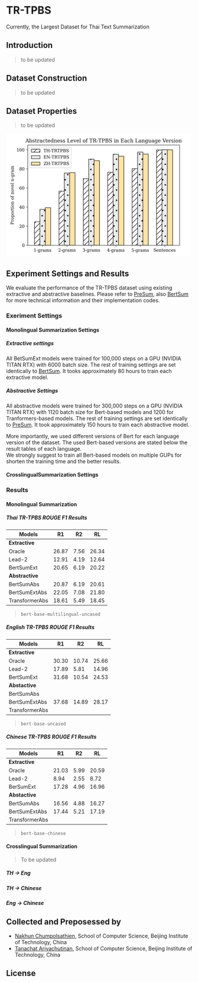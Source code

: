 # TR-TPBS
Currently, the Largest Dataset for Thai Text Summarization

## Introduction
> to be updated
## Dataset Construction
> to be updated
## Dataset Properties 
> to be updated


<img src="abs_level.png" width="500" /><img>
## Experiment Settings and Results
We evaluate the performance of the TR-TPBS dataset using existing extractive and abstractive baselines. 
Please refer to [PreSum](https://arxiv.org/pdf/1908.08345.pdf), also [BertSum](https://arxiv.org/pdf/1903.10318.pdf) for more technical information and their implementation codes. 
### Exeriment Settings
#### Monolingual Summarization Settings
##### Extractive settings
All BetSumExt models were trained for 100,000 steps on a GPU (NVIDIA TITAN RTX) with 6000 batch size. The rest of training settings are set identically to [BertSum](https://github.com/nlpyang/BertSum#model-training). It tooks approximately 80 hours to train each extractive model.
##### Abstractive Settings
All abstractive models were trained for 300,000 steps on a GPU (NVIDIA TITAN RTX) with 1120 batch size for Bert-based models and 1200 for Tranformers-based models. The rest of training settings are set identically to [PreSum](https://github.com/nlpyang/PreSumm#bertabs). It took approximately 150 hours to train each abstractive model.

More importantly, we used different versions of Bert for each language version of the dataset. The used Bert-based versions are stated below the result tables of each language.<br />
We strongly suggest to train all Bert-based models on multiple GUPs for shorten the training time and the better results. 

#### CrosslingualSummarization Settings

### Results
#### Monolingual Summarization
##### Thai TR-TPBS ROUGE F1 Results
| Models | R1 | R2 | RL |
|--- | --- | --- | --- |
|**Extractive**| | | |
|Oracle | 26.87 | 7.56 | 26.34 | 
|Lead-2 | 12.91	|4.19|	12.64|
|BertSumExt| 20.65| 6.19 |	20.22 |
| **Abstractive**| | | |
|BertSumAbs|	20.87|	6.19|20.61|
|BertSumExtAbs|	22.05|7.08|21.80|
|TransformerAbs|	18.61	|5.49	|18.45|
> `bert-base-multilingual-uncased`

##### English TR-TPBS ROUGE F1 Results

| Models | R1 | R2 | RL |
|--- | --- | --- | --- |
|**Extractive**| | | |
| Oracle | 	30.30| 	10.74	| 25.66| 
| Lead-2	| 17.89| 	5.81| 	14.96| 
|BertSumExt| 31.68|	10.54	|24.53|
|**Abstactive**| | | |
|BertSumAbs|  |	|	 |
|BertSumExtAbs|	37.68 |	14.89|	28.17 |
|TransformerAbs|	
> `bert-base-uncased`
##### Chinese TR-TPBS ROUGE F1 Results
| Models | R1 | R2 | RL |
|--- | --- | --- | --- |
|**Extractive**| | | |
|Oracle |  21.03	| 5.99	| 20.59| 
|Lead-2 | 8.94	| 2.55	| 8.72| 
|BerSumExt| 17.28	| 4.96	| 16.96| 
|**Abstactive**| | | |
|BertSumAbs| 16.56	| 4.88 |	16.27  |
|BertSumExtAbs|17.44 |	5.21	 | 17.19 |
|TransformerAbs|	|	|	 |
> `bert-base-chinese`
#### Crosslingual Summarization
> To be updated

##### TH -> Eng
##### TH -> Chinese
##### Eng -> Chinese

## Collected and Preposessed by 
- [Nakhun Chumpolsathien](https://github.com/nakhunchumpolsathien), School of Computer Science, Beijing Institute of Technology, China
- [Tanachat Ariyachutinan](https://github.com/caramelWaffle), School of Computer Science, Beijing Institute of Technology, China
## License 
